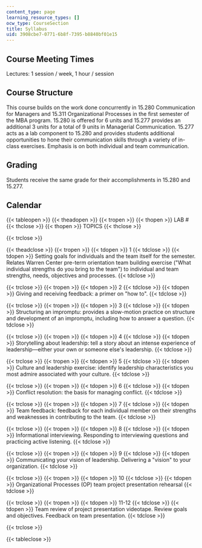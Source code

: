 ```yaml
---
content_type: page
learning_resource_types: []
ocw_type: CourseSection
title: Syllabus
uid: 3908cbe7-0771-6b8f-7395-b8840bf01e15
---
```


Course Meeting Times
--------------------

Lectures: 1 session / week, 1 hour / session

Course Structure
----------------

This course builds on the work done concurrently in 15.280 Communication for Managers and 15.311 Organizational Processes in the first semester of the MBA program. 15.280 is offered for 6 units and 15.277 provides an additional 3 units for a total of 9 units in Managerial Communication. 15.277 acts as a lab component to 15.280 and provides students additional opportunities to hone their communication skills through a variety of in-class exercises. Emphasis is on both individual and team communication.

Grading
-------

Students receive the same grade for their accomplishments in 15.280 and 15.277.

Calendar
--------

{{< tableopen >}}
{{< theadopen >}}
{{< tropen >}}
{{< thopen >}}
LAB #
{{< thclose >}}
{{< thopen >}}
TOPICS
{{< thclose >}}

{{< trclose >}}

{{< theadclose >}}
{{< tropen >}}
{{< tdopen >}}
1
{{< tdclose >}}
{{< tdopen >}}
Setting goals for individuals and the team itself for the semester. Relates Warren Center pre-term orientation team building exercise ("What individual strengths do you bring to the team") to individual and team strengths, needs, objectives and processes.
{{< tdclose >}}

{{< trclose >}}
{{< tropen >}}
{{< tdopen >}}
2
{{< tdclose >}}
{{< tdopen >}}
Giving and receiving feedback: a primer on "how to".
{{< tdclose >}}

{{< trclose >}}
{{< tropen >}}
{{< tdopen >}}
3
{{< tdclose >}}
{{< tdopen >}}
Structuring an impromptu: provides a slow-motion practice on structure and development of an impromptu, including how to answer a question.
{{< tdclose >}}

{{< trclose >}}
{{< tropen >}}
{{< tdopen >}}
4
{{< tdclose >}}
{{< tdopen >}}
Storytelling about leadership: tell a story about an intense experience of leadership—either your own or someone else's leadership.
{{< tdclose >}}

{{< trclose >}}
{{< tropen >}}
{{< tdopen >}}
5
{{< tdclose >}}
{{< tdopen >}}
Culture and leadership exercise: identify leadership characteristics you most admire associated with your culture.
{{< tdclose >}}

{{< trclose >}}
{{< tropen >}}
{{< tdopen >}}
6
{{< tdclose >}}
{{< tdopen >}}
Conflict resolution: the basis for managing conflict.
{{< tdclose >}}

{{< trclose >}}
{{< tropen >}}
{{< tdopen >}}
7
{{< tdclose >}}
{{< tdopen >}}
Team feedback: feedback for each individual member on their strengths and weaknesses in contributing to the team.
{{< tdclose >}}

{{< trclose >}}
{{< tropen >}}
{{< tdopen >}}
8
{{< tdclose >}}
{{< tdopen >}}
Informational interviewing. Responding to interviewing questions and practicing active listening.
{{< tdclose >}}

{{< trclose >}}
{{< tropen >}}
{{< tdopen >}}
9
{{< tdclose >}}
{{< tdopen >}}
Communicating your vision of leadership. Delivering a "vision" to your organization.
{{< tdclose >}}

{{< trclose >}}
{{< tropen >}}
{{< tdopen >}}
10
{{< tdclose >}}
{{< tdopen >}}
Organizational Processes (OP) team project presentation rehearsal
{{< tdclose >}}

{{< trclose >}}
{{< tropen >}}
{{< tdopen >}}
11-12
{{< tdclose >}}
{{< tdopen >}}
Team review of project presentation videotape. Review goals and objectives. Feedback on team presentation.
{{< tdclose >}}

{{< trclose >}}

{{< tableclose >}}